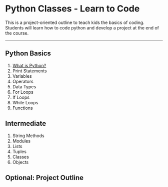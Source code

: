 # Python Classes - Learn to Code #
This is a project-oriented outline to teach kids the basics of coding. Students will learn how to code python and develop a project at the end of the course.
- - - - - - - - - - - - - - - - - - - - - - - - - - - - - - - - - - - - - - - - - - - - - - 

## Python Basics ##
1. [What is Python?](whatispython.md)
2. Print Statements
3. Variables
4. Operators
5. Data Types
6. For Loops
7. If Loops
8. While Loops
9. Functions

## Intermediate ##
1. String Methods
2. Modules
3. Lists
4. Tuples
5. Classes
6. Objects

## Optional: Project Outline ##

